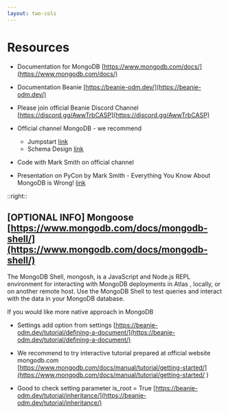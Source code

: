 ```yaml
---
layout: two-cols
---
```


# Resources

* Documentation for MongoDB [https://www.mongodb.com/docs/](https://www.mongodb.com/docs/)

* Documentation Beanie [https://beanie-odm.dev/](https://beanie-odm.dev/)

* Please join official Beanie Discord Channel [https://discord.gg/AwwTrbCASP](https://discord.gg/AwwTrbCASP)

* Official channel MongoDB - we recommend   
  * Jumpstart [link](https://www.youtube.com/watch?v=RGfFpQF0NpE&list=PL4RCxklHWZ9v2lcat4oEVGQhZg6r4IQGV )
  * Schema Design [link](https://www.youtube.com/watch?v=J1RRM53I3kc&list=PL4RCxklHWZ9tB00Sh2nMftVIBaVG_-bmY)
* Code with Mark Smith on official channel 
* Presentation on PyCon by Mark Smith - Everything You Know About MongoDB is Wrong! [link](https://www.youtube.com/watch?v=ISfzI7LTDL4) 

::right::

## [OPTIONAL INFO] Mongoose [https://www.mongodb.com/docs/mongodb-shell/](https://www.mongodb.com/docs/mongodb-shell/)

The MongoDB Shell, mongosh, is a JavaScript and Node.js REPL environment for interacting with MongoDB deployments in Atlas  , locally, or on another remote host. Use the MongoDB Shell to test queries and interact with the data in your MongoDB database.

If you would like more native approach in MongoDB




* Settings
    add option from settings [https://beanie-odm.dev/tutorial/defining-a-document/](https://beanie-odm.dev/tutorial/defining-a-document/)
    

* We recommend to try interactive tutorial prepared at official website mongodb.com [https://www.mongodb.com/docs/manual/tutorial/getting-started/](https://www.mongodb.com/docs/manual/tutorial/getting-started/ )


* Good to check setting parameter is_root = True
[https://beanie-odm.dev/tutorial/inheritance/](https://beanie-odm.dev/tutorial/inheritance/)

